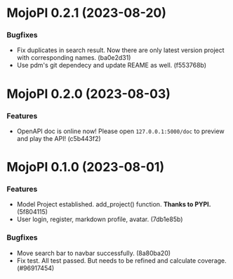 # MojoPI 0.2.1 (2023-08-20)

### Bugfixes

- Fix duplicates in search result. Now there are only latest version project with corresponding names. (ba0e2d31)
- Use pdm's git dependecy and update REAME as well. (f553768b)


# MojoPI 0.2.0 (2023-08-03)

### Features

- OpenAPI doc is online now!
  Please open `127.0.0.1:5000/doc` to preview and play the API! (c5b443f2)


# MojoPI 0.1.0 (2023-08-01)

### Features

- Model Project established.
  add_project() function. **Thanks to PYPI.** (5f804115)
- User login, register, markdown profile, avatar. (7db1e85b)

### Bugfixes

- Move search bar to navbar successfully. (8a80ba20)
- Fix test. All test passed. But needs to be refined and calculate coverage. (#96917454)
